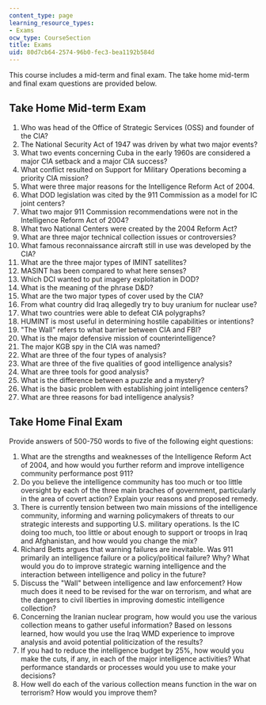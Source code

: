 ```yaml
---
content_type: page
learning_resource_types:
- Exams
ocw_type: CourseSection
title: Exams
uid: 80d7cb64-2574-96b0-fec3-bea1192b584d
---
```


This course includes a mid-term and final exam. The take home mid-term and final exam questions are provided below.

Take Home Mid-term Exam
-----------------------

1.  Who was head of the Office of Strategic Services (OSS) and founder of the CIA?
2.  The National Security Act of 1947 was driven by what two major events?
3.  What two events concerning Cuba in the early 1960s are considered a major CIA setback and a major CIA success?
4.  What conflict resulted on Support for Military Operations becoming a priority CIA mission?
5.  What were three major reasons for the Intelligence Reform Act of 2004.
6.  What DOD legislation was cited by the 911 Commission as a model for IC joint centers?
7.  What two major 911 Commission recommendations were not in the Intelligence Reform Act of 2004?
8.  What two National Centers were created by the 2004 Reform Act?
9.  What are three major technical collection issues or controversies?
10.  What famous reconnaissance aircraft still in use was developed by the CIA?
11.  What are the three major types of IMINT satellites?
12.  MASINT has been compared to what here senses?
13.  Which DCI wanted to put imagery exploitation in DOD?
14.  What is the meaning of the phrase D&D?
15.  What are the two major types of cover used by the CIA?
16.  From what country did Iraq allegedly try to buy uranium for nuclear use?
17.  What two countries were able to defeat CIA polygraphs?
18.  HUMINT is most useful in determining hostile capabilities or intentions?
19.  "The Wall" refers to what barrier between CIA and FBI?
20.  What is the major defensive mission of counterintelligence?
21.  The major KGB spy in the CIA was named?
22.  What are three of the four types of analysis?
23.  What are three of the five qualities of good intelligence analysis?
24.  What are three tools for good analysis?
25.  What is the difference between a puzzle and a mystery?
26.  What is the basic problem with establishing joint intelligence centers?
27.  What are three reasons for bad intelligence analysis?

Take Home Final Exam
--------------------

Provide answers of 500-750 words to five of the following eight questions:

1.  What are the strengths and weaknesses of the Intelligence Reform Act of 2004, and how would you further reform and improve intelligence community performance post 911?
2.  Do you believe the intelligence community has too much or too little oversight by each of the three main braches of government, particularly in the area of covert action? Explain your reasons and proposed remedy.
3.  There is currently tension between two main missions of the intelligence community, informing and warning policymakers of threats to our strategic interests and supporting U.S. military operations. Is the IC doing too much, too little or about enough to support or troops in Iraq and Afghanistan, and how would you change the mix?
4.  Richard Betts argues that warning failures are inevitable. Was 911 primarily an intelligence failure or a policy/political failure? Why? What would you do to improve strategic warning intelligence and the interaction between intelligence and policy in the future?
5.  Discuss the "Wall" between intelligence and law enforcement? How much does it need to be revised for the war on terrorism, and what are the dangers to civil liberties in improving domestic intelligence collection?
6.  Concerning the Iranian nuclear program, how would you use the various collection means to gather useful information? Based on lessons learned, how would you use the Iraq WMD experience to improve analysis and avoid potential politicization of the results?
7.  If you had to reduce the intelligence budget by 25%, how would you make the cuts, if any, in each of the major intelligence activities? What performance standards or processes would you use to make your decisions?
8.  How well do each of the various collection means function in the war on terrorism? How would you improve them?
